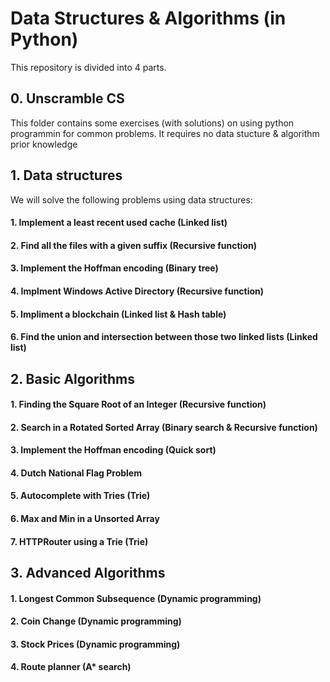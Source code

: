 # Data Structures & Algorithms (in Python)

This repository is divided into 4 parts. 

## 0. Unscramble CS

This folder contains some exercises (with solutions) on using python programmin for common problems. It requires no data stucture & algorithm prior knowledge

## 1. Data structures

We will solve the following problems using data structures:

#### 1. Implement a least recent used cache (Linked list)
#### 2. Find all the files with a given suffix (Recursive function)
#### 3. Implement the Hoffman encoding (Binary tree)
#### 4. Implment Windows Active Directory (Recursive function)
#### 5. Impliment a blockchain (Linked list & Hash table)
#### 6. Find the union and intersection between those two linked lists (Linked list)

## 2. Basic Algorithms

#### 1. Finding the Square Root of an Integer (Recursive function)
#### 2. Search in a Rotated Sorted Array (Binary search & Recursive function)
#### 3. Implement the Hoffman encoding (Quick sort)
#### 4. Dutch National Flag Problem 
#### 5. Autocomplete with Tries (Trie)
#### 6. Max and Min in a Unsorted Array
#### 7. HTTPRouter using a Trie (Trie)

## 3. Advanced Algorithms


#### 1. Longest Common Subsequence (Dynamic programming)
#### 2. Coin Change (Dynamic programming)
#### 3. Stock Prices (Dynamic programming)
#### 4. Route planner (A* search)
